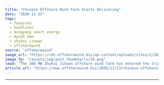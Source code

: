 ```yaml
---
title: "Chinese Offshore Wind Farm Starts Delivering"
date: "2020-11-23"
tags: 
  - featured
  - headlines
  - mingyang smart energy
  - myse5.5mw
  - zhuhai jinwan
  - offshorewind
source: "offshorewind"
image_url: "https://cdn.offshorewind.biz/wp-content/uploads/sites/2/2020/11/23140247/Chinese-Offshore-Wind-farm-Starts-Delivering.png"
image_fp: "/assets/img/post_thumbnails/36.png"
lead: "The 300 MW Zhuhai Jinwan offshore wind farm has entered the trial operation stage"
article_url: "https://www.offshorewind.biz/2020/11/23/chinese-offshore-wind-farm-starts-delivering/"
---
```


---
